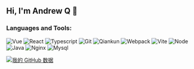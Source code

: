 ## Hi, I'm Andrew Q 👋


### Languages and Tools:
<p align="left">
  <img src="https://img.shields.io/badge/-Vue-red" alt="Vue">
  <img src="https://img.shields.io/badge/-React-red" alt="React">
  <img src="https://img.shields.io/badge/-Typescript-red" alt="Typescript">
  <img src="https://img.shields.io/badge/-Git-red" alt="Git">
  <img src="https://img.shields.io/badge/-Qiankun-red" alt="Qiankun">
  <img src="https://img.shields.io/badge/-Webpack-red" alt="Webpack">
  <img src="https://img.shields.io/badge/-Vite-red" alt="Vite">
  
  <img src="https://img.shields.io/badge/-Node-orange" alt="Node">
  <img src="https://img.shields.io/badge/-Java-orange" alt="Java">
  <img src="https://img.shields.io/badge/-Nginx-orange" alt="Nginx">
  <img src="https://img.shields.io/badge/-Mysql-orange" alt="Mysql">
</p>

[![我的 GitHub 数据](https://github-readme-stats.vercel.app/api?username=io-o&theme=dark)]()

